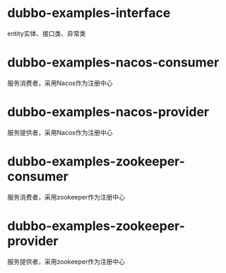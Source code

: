 # dubbo-examples-interface
entity实体、接口类、异常类

# dubbo-examples-nacos-consumer
服务消费者，采用Nacos作为注册中心

# dubbo-examples-nacos-provider
服务提供者，采用Nacos作为注册中心


# dubbo-examples-zookeeper-consumer
服务消费者，采用zookeeper作为注册中心

# dubbo-examples-zookeeper-provider
服务提供者，采用zookeeper作为注册中心
